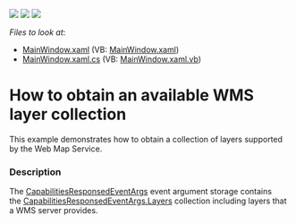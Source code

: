 <!-- default badges list -->
![](https://img.shields.io/endpoint?url=https://codecentral.devexpress.com/api/v1/VersionRange/128571728/16.1.4%2B)
[![](https://img.shields.io/badge/Open_in_DevExpress_Support_Center-FF7200?style=flat-square&logo=DevExpress&logoColor=white)](https://supportcenter.devexpress.com/ticket/details/T365161)
[![](https://img.shields.io/badge/📖_How_to_use_DevExpress_Examples-e9f6fc?style=flat-square)](https://docs.devexpress.com/GeneralInformation/403183)
<!-- default badges end -->
<!-- default file list -->
*Files to look at*:

* [MainWindow.xaml](./CS/WpfWmsExample/MainWindow.xaml) (VB: [MainWindow.xaml](./VB/WpfWmsExample/MainWindow.xaml))
* [MainWindow.xaml.cs](./CS/WpfWmsExample/MainWindow.xaml.cs) (VB: [MainWindow.xaml.vb](./VB/WpfWmsExample/MainWindow.xaml.vb))
<!-- default file list end -->
# How to obtain an available WMS layer collection


This example demonstrates how to obtain a collection of layers supported by the Web Map Service.


<h3>Description</h3>

The&nbsp;<a href="https://documentation.devexpress.com/#WPF/clsDevExpressXpfMapCapabilitiesResponsedEventArgstopic">CapabilitiesResponsedEventArgs</a>&nbsp;event argument storage contains the&nbsp;<a href="https://documentation.devexpress.com/#WPF/DevExpressXpfMapCapabilitiesResponsedEventArgs_Layerstopic">CapabilitiesResponsedEventArgs.Layers</a>&nbsp;collection including layers that a WMS server provides.

<br/>


